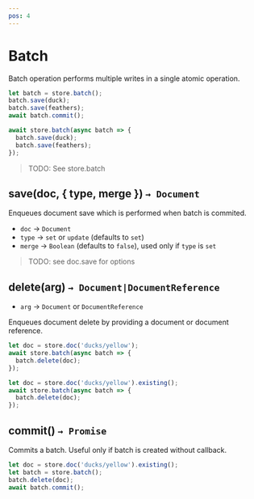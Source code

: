```yaml
---
pos: 4
---
```


# Batch

Batch operation performs multiple writes in a single atomic operation.

``` javascript
let batch = store.batch();
batch.save(duck);
batch.save(feathers);
await batch.commit();
```

``` javascript
await store.batch(async batch => {
  batch.save(duck);
  batch.save(feathers);
});
```

> TODO: See store.batch

## save(doc, { type, merge }) `→ Document`

Enqueues document save which is performed when batch is commited.

* `doc` → `Document`
* `type` → `set` or `update` (defaults to `set`)
* `merge` → `Boolean` (defaults to `false`), used only if `type` is `set`

> TODO: see doc.save for options

## delete(arg) `→ Document|DocumentReference`

* `arg` → `Document` or `DocumentReference`

Enqueues document delete by providing a document or document reference.

``` javascript
let doc = store.doc('ducks/yellow');
await store.batch(async batch => {
  batch.delete(doc);
});
```

``` javascript
let doc = store.doc('ducks/yellow').existing();
await store.batch(async batch => {
  batch.delete(doc);
});
```

## commit() `→ Promise`

Commits a batch. Useful only if batch is created without callback.

``` javascript
let doc = store.doc('ducks/yellow').existing();
let batch = store.batch();
batch.delete(doc);
await batch.commit();
```
